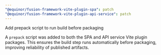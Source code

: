 ```yaml
---
"@equinor/fusion-framework-vite-plugin-spa": patch
"@equinor/fusion-framework-vite-plugin-api-service": patch
---
```


Add prepack script to run build before packaging

A `prepack` script was added to both the SPA and API service Vite plugin packages. This ensures the build step runs automatically before packaging, improving reliability of published artifacts.
